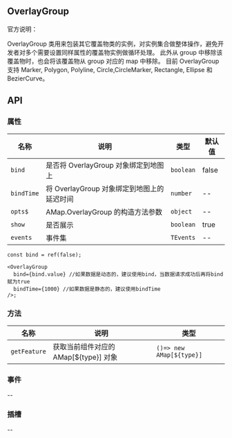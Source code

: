 ## OverlayGroup

官方说明：

OverlayGroup 类用来包装其它覆盖物类的实例，对实例集合做整体操作，避免开发者对多个需要设置同样属性的覆盖物实例做循环处理。 此外从 group 中移除该覆盖物时，也会将该覆盖物从 group 对应的 map 中移除。 目前 OverlayGroup 支持 Marker, Polygon, Polyline, Circle,CircleMarker, Rectangle, Ellipse 和 BezierCurve。

## API

### 属性

| 名称       | 说明                                       | 类型      | 默认值 |
| ---------- | ------------------------------------------ | --------- | ------ |
| `bind`     | 是否将 OverlayGroup 对象绑定到地图上       | `boolean` | false  |
| `bindTime` | 将 OverlayGroup 对象绑定到地图上的延迟时间 | `number`  | --     |
| `opts$`    | AMap.OverlayGroup 的构造方法参数           | `object`  | --     |
| `show`     | 是否展示                                   | `boolean` | true   |
| `events`   | 事件集                                     | `TEvents` | --     |

```tsx
const bind = ref(false);

<OverlayGroup
  bind={bind.value} //如果数据是动态的，建议使用bind，当数据请求成功后再将bind赋为true
  bindTime={1000} //如果数据是静态的，建议使用bindTime
/>;
```

### 方法

| 名称         | 说明                                  | 类型                     |
| ------------ | ------------------------------------- | ------------------------ |
| `getFeature` | 获取当前组件对应的 AMap[${type}] 对象 | `()=> new AMap[${type}]` |

### 事件

--

### 插槽

--
